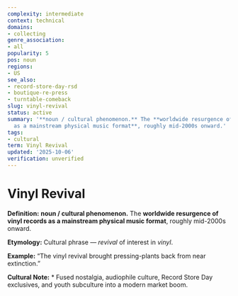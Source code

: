 ```yaml
---
complexity: intermediate
context: technical
domains:
- collecting
genre_association:
- all
popularity: 5
pos: noun
regions:
- US
see_also:
- record-store-day-rsd
- boutique-re-press
- turntable-comeback
slug: vinyl-revival
status: active
summary: '**noun / cultural phenomenon.** The **worldwide resurgence of vinyl records
  as a mainstream physical music format**, roughly mid-2000s onward.'
tags:
- cultural
term: Vinyl Revival
updated: '2025-10-06'
verification: unverified
---
```


# Vinyl Revival

**Definition:** **noun / cultural phenomenon.** The **worldwide resurgence of vinyl records as a mainstream physical music format**, roughly mid-2000s onward.

**Etymology:** Cultural phrase — *revival* of interest in *vinyl*.

**Example:** “The vinyl revival brought pressing-plants back from near extinction.”

**Cultural Note:** * Fused nostalgia, audiophile culture, Record Store Day exclusives, and youth subculture into a modern market boom.

